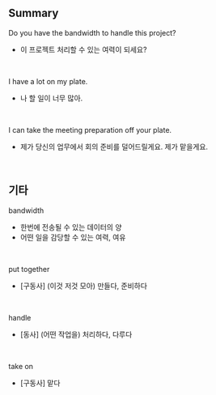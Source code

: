 ## Summary

Do you have the bandwidth to handle this project?
- 이 프로젝트 처리할 수 있는 여력이 되세요?

<br>

I have a lot on my plate.
- 나 할 일이 너무 많아.

<br>

I can take the meeting preparation off your plate.
- 제가 당신의 업무에서 회의 준비를 덜어드릴게요. 제가 맡을게요.

<br>

## 기타

bandwidth
- 한번에 전송될 수 있는 데이터의 양
- 어떤 일을 감당할 수 있는 여력, 여유

<br>

put together
- [구동사] (이것 저것 모아) 만들다, 준비하다

<br>

handle
- [동사] (어떤 작업을) 처리하다, 다루다

<br>

take on
- [구동사] 맡다
